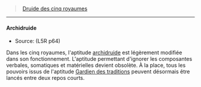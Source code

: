 ﻿---
!GenericItem
Name: Archidruide
Source: (L5R p64)
Id: l5r_druid_hd.md#archidruide
ParentLink: l5r_druid_hd.md#druide-des-cinq-royaumes
ParentName: Druide des cinq royaumes
NameLevel: 4
Attributes: {}
---
> [Druide des cinq royaumes](hd_l5r_druid.md)

---

#### Archidruide

- Source: (L5R p64)

Dans les cinq royaumes, l'aptitude [archidruide](hd_druid_archidruide.md) est légèrement modifiée dans son fonctionnement. L'aptitude permettant d'ignorer les composantes verbales, somatiques et matérielles devient obsolète. À la place, tous les pouvoirs issus de l'aptitude [Gardien des traditions](hd_l5r_druid_gardien_des_traditions.md) peuvent désormais être lancés entre deux repos courts.

